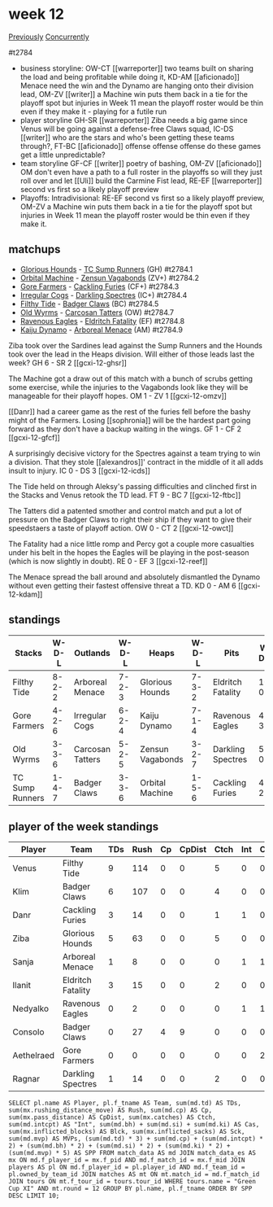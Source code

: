 # week 12

[Previously](week11)
[Concurrently](../ogiii/week07)

#t2784

* business storyline: OW-CT [[warreporter]] two teams built on sharing the load and being profitable while doing it, KD-AM [[aficionado]] Menace need the win and the Dynamo are hanging onto their division lead, OM-ZV [[writer]] a Machine win puts them back in a tie for the playoff spot but injuries in Week 11 mean the playoff roster would be thin even if they make it - playing for a futile run
* player storyline  GH-SR [[warreporter]] Ziba needs a big game since Venus will be going against a defense-free Claws squad, IC-DS [[writer]] who are the stars and who's been getting these teams through?, FT-BC [[aficionado]] offense offense offense do these games get a little unpredictable?
* team storyline GF-CF [[writer]] poetry of bashing, OM-ZV [[aficionado]] OM don't even have a path to a full roster in the playoffs so will they just roll over and let [[Uli]] build the Carmine Fist lead, RE-EF [[warreporter]] second vs first so a likely playoff preview
* Playoffs: Intradivisional: RE-EF second vs first so a likely playoff preview, OM-ZV a Machine win puts them back in a tie for the playoff spot but injuries in Week 11 mean the playoff roster would be thin even if they make it. 


## matchups

* [Glorious Hounds](../../teams/glorioushounds) - [TC Sump Runners](../../teams/sumprunners) (GH) #t2784.1
* [Orbital Machine](../../teams/orbitalmachine) - [Zensun Vagabonds](../../teams/zensunvagabonds) (ZV+) #t2784.2
* [Gore Farmers](../../teams/gorefarmers) - [Cackling Furies](../../teams/cacklingfuries) (CF+) #t2784.3
* [Irregular Cogs](../../teams/irregularcogs) - [Darkling Spectres](../../teams/darklingspectres) (IC+) #t2784.4
* [Filthy Tide](../../teams/filthytide) - [Badger Claws](../../teams/badgerclaws) (BC) #t2784.5
* [Old Wyrms](../../teams/oldwyrms) - [Carcosan Tatters](../../teams/carcosantatters) (OW) #t2784.7
* [Ravenous Eagles](../../teams/ravenouseagles) - [Eldritch Fatality](../../teams/eldritchfatality) (EF) #t2784.8
* [Kaiju Dynamo](../../teams/kaijudynamo) - [Arboreal Menace](../../teams/arborealmenace) (AM) #t2784.9

Ziba took over the Sardines lead against the Sump Runners and the Hounds took over the lead in the Heaps division. Will either of those leads last the week? GH 6 - SR 2 [[gcxi-12-ghsr]]

The Machine got a draw out of this match with a bunch of scrubs getting some exercise, while the injuries to the Vagabonds look like they will be manageable for their playoff hopes. OM 1 - ZV 1 [[gcxi-12-omzv]]

[[Danr]] had a career game as the rest of the furies fell before the bashy might of the Farmers. Losing [[sophronia]] will be the hardest part going forward as they don't have a backup waiting in the wings. GF 1 - CF 2 [[gcxi-12-gfcf]]

A surprisingly decisive victory for the Spectres against a team trying to win a division. That they stole [[alexandros]]' contract in the middle of it all adds insult to injury. IC 0 - DS 3 [[gcxi-12-icds]]

The Tide held on through Aleksy's passing difficulties and clinched first in the Stacks and Venus retook the TD lead. FT 9 - BC 7 [[gcxi-12-ftbc]]

The Tatters did a patented smother and control match and put a lot of pressure on the Badger Claws to right their ship if they want to give their speedstaers a taste of playoff action. OW 0 - CT 2 [[gcxi-12-owct]]

The Fatality had a nice little romp and Percy got a couple more casualties under his belt in the hopes the Eagles will be playing in the post-season (which is now slightly in doubt). RE 0 - EF 3 [[gcxi-12-reef]]

The Menace spread the ball around and absolutely dismantled the Dynamo without even getting their fastest offensive threat a TD. KD 0 - AM 6 [[gcxi-12-kdam]]

## standings

| Stacks | W-D-L | Outlands | W-D-L | Heaps | W-D-L | Pits | W-D-L |
|-------|-----|--|--|------|------|--|--|
| Filthy Tide | 8-2-2 | Arboreal Menace | 7-2-3 | Glorious Hounds | 7-3-2 | Eldritch Fatality | 10-0-2 |
| Gore Farmers | 4-2-6 | Irregular Cogs | 6-2-4 | Kaiju Dynamo | 7-1-4 | Ravenous Eagles | 4-3-5 |
| Old Wyrms | 3-3-6 | Carcosan Tatters | 5-2-5 | Zensun Vagabonds | 3-2-7 | Darkling Spectres | 5-0-7 |
| TC Sump Runners | 1-4-7 | Badger Claws | 3-3-6 | Orbital Machine | 1-5-6 | Cackling Furies | 4-2-6 |


## player of the week standings

| Player    | Team              | TDs  | Rush | Cp   | CpDist | Ctch | Int  | Cas  | Blck | Sck  | MVP  | SPP  |
|-----------|-------------------|------|------|------|--------|------|------|------|------|------|------|------|
| Venus      | Filthy Tide       |    9 |  114 |    0 |      0 |    5 |    0 |    0 |    0 |    0 |    0 |   27 |
| Klim       | Badger Claws      |    6 |  107 |    0 |      0 |    4 |    0 |    0 |    0 |    0 |    0 |   18 |
| Danr       | Cackling Furies   |    3 |   14 |    0 |      0 |    1 |    1 |    0 |    4 |    0 |    1 |   16 |
| Ziba       | Glorious Hounds   |    5 |   63 |    0 |      0 |    5 |    0 |    0 |    1 |    0 |    0 |   15 |
| Sanja      | Arboreal Menace   |    1 |    8 |    0 |      0 |    0 |    1 |    1 |    9 |    0 |    1 |   12 |
| Ilanit     | Eldritch Fatality |    3 |   15 |    0 |      0 |    2 |    0 |    0 |    0 |    0 |    0 |    9 |
| Nedyalko   | Ravenous Eagles   |    0 |    2 |    0 |      0 |    0 |    1 |    1 |    3 |    0 |    1 |    9 |
| Consolo    | Badger Claws      |    0 |   27 |    4 |      9 |    0 |    0 |    0 |    1 |    0 |    1 |    9 |
| Aethelraed | Gore Farmers      |    0 |    0 |    0 |      0 |    0 |    0 |    2 |    7 |    3 |    1 |    9 |
| Ragnar     | Darkling Spectres |    1 |   14 |    0 |      0 |    2 |    0 |    0 |    1 |    0 |    1 |    8 |


```
SELECT pl.name AS Player, pl.f_tname AS Team, sum(md.td) AS TDs, sum(mx.rushing_distance_move) AS Rush, sum(md.cp) AS Cp,	sum(mx.pass_distance) AS CpDist, sum(mx.catches) AS Ctch, sum(md.intcpt) AS "Int", sum(md.bh) + sum(md.si) + sum(md.ki) AS Cas, sum(mx.inflicted_blocks) AS Blck, sum(mx.inflicted_sacks) AS Sck, sum(md.mvp) AS MVPs, (sum(md.td) * 3) + sum(md.cp) + (sum(md.intcpt) * 2) + (sum(md.bh) * 2) + (sum(md.si) * 2) + (sum(md.ki) * 2) + (sum(md.mvp) * 5) AS SPP FROM match_data AS md JOIN match_data_es AS mx ON md.f_player_id = mx.f_pid AND md.f_match_id = mx.f_mid JOIN players AS pl ON md.f_player_id = pl.player_id AND md.f_team_id = pl.owned_by_team_id JOIN matches AS mt ON mt.match_id = md.f_match_id JOIN tours ON mt.f_tour_id = tours.tour_id WHERE tours.name = "Green Cup XI" AND mt.round = 12 GROUP BY pl.name, pl.f_tname ORDER BY SPP DESC LIMIT 10;
```
